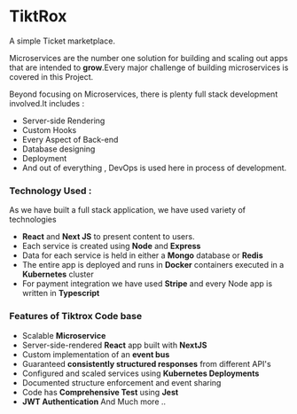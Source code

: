 # TiktRox
A simple Ticket marketplace.

Microservices are the number one solution for building and scaling out apps that are intended to **grow**.Every major challenge of building microservices is covered in this Project.  

Beyond focusing on Microservices, there is plenty full stack development involved.It includes : 

- Server-side Rendering
- Custom Hooks
- Every Aspect of Back-end 
- Database designing
- Deployment
- And out of everything , DevOps is used here in process of development.

### Technology Used : 

As we have built  a full stack application, we have used variety of technologies

- **React** and **Next JS** to present content to users. 
- Each service is created using **Node** and **Express**
- Data for each service is held in either a **Mongo** database or **Redis**
- The entire app is deployed and runs in **Docker** containers executed in a **Kubernetes** cluster
- For payment integration we have used **Stripe**  and every Node app is written in **Typescript**

### Features of Tiktrox Code base

- Scalable **Microservice**
- Server-side-rendered **React** app built with **NextJS**
- Custom implementation of an **event bus**
- Guaranteed  **consistently structured responses** from different API's
- Configured and scaled services using **Kubernetes Deployments**
- Documented structure enforcement and event sharing
- Code has **Comprehensive Test** using **Jest**
- **JWT Authentication** And Much more ..

